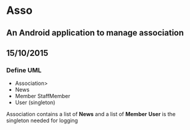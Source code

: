 # Asso
## An Android application to manage association

## 15/10/2015
### Define UML

* Association>
* News
* Member
         StaffMember
* User (singleton)

Association contains a list of **News** and a list of **Member**
**User** is the singleton needed for logging